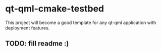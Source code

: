 # qt-qml-cmake-testbed

This project will become a good template for any qt-qml application with deployment features.

## TODO: fill readme :)
